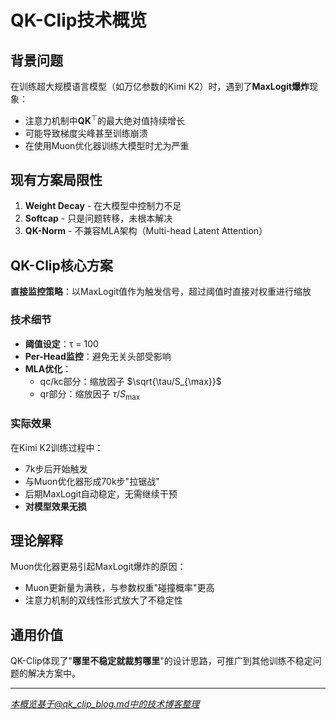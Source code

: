 # QK-Clip技术概览

## 背景问题
在训练超大规模语言模型（如万亿参数的Kimi K2）时，遇到了**MaxLogit爆炸**现象：
- 注意力机制中$\boldsymbol{Q}\boldsymbol{K}^{\top}$的最大绝对值持续增长
- 可能导致梯度尖峰甚至训练崩溃
- 在使用Muon优化器训练大模型时尤为严重

## 现有方案局限性
1. **Weight Decay** - 在大模型中控制力不足
2. **Softcap** - 只是问题转移，未根本解决  
3. **QK-Norm** - 不兼容MLA架构（Multi-head Latent Attention）

## QK-Clip核心方案
**直接监控策略**：以MaxLogit值作为触发信号，超过阈值时直接对权重进行缩放

### 技术细节
- **阈值设定**：τ = 100
- **Per-Head监控**：避免无关头部受影响
- **MLA优化**：
  - qc/kc部分：缩放因子 $\sqrt{\tau/S_{\max}}$
  - qr部分：缩放因子 $\tau/S_{\max}$

### 实际效果
在Kimi K2训练过程中：
- 7k步后开始触发
- 与Muon优化器形成70k步"拉锯战"
- 后期MaxLogit自动稳定，无需继续干预
- **对模型效果无损**

## 理论解释
Muon优化器更易引起MaxLogit爆炸的原因：
- Muon更新量为满秩，与参数权重"碰撞概率"更高
- 注意力机制的双线性形式放大了不稳定性

## 通用价值
QK-Clip体现了"**哪里不稳定就裁剪哪里**"的设计思路，可推广到其他训练不稳定问题的解决方案中。

---
*本概览基于@qk_clip_blog.md中的技术博客整理*